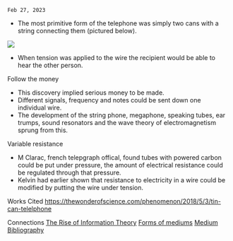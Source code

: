 	Feb 27, 2023

- The most primitive form of the telephone was simply two cans with a string connecting them (pictured below).

![](Pasted%20image%2020230308220345.png)
- When tension was applied to the wire the recipient would be able to hear the other person.

Follow the money
- This discovery implied serious money to be made.
- Different signals, frequency and notes could be sent down one individual wire.
- The development of the string phone, megaphone, speaking tubes, ear trumps, sound resonators and the wave theory of electromagnetism sprung from this.

Variable resistance
- M Clarac, french telepgraph offical, found tubes with powered carbon could be put under pressure, the amount of electrical resistance could be regulated through that pressure.
- Kelvin had earlier shown that resistance to electricity in a wire could be modified by putting the wire under tension.

Works Cited
https://thewonderofscience.com/phenomenon/2018/5/3/tin-can-telelphone

Connections
[The Rise of Information Theory](The%20Rise%20of%20Information%20Theory.md)
[Forms of mediums](Forms%20of%20mediums.md)
[Medium](Medium.md)
[Bibliography](Bibliography.md)


 




